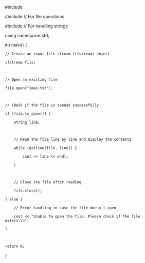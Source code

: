 #include <iostream>

#include <fstream>  // For file operations

#include <string>   // For handling strings



using namespace std;



int main() {

    // Create an input file stream (ifstream) object

    ifstream file;

    

    // Open an existing file

    file.open("iman.txt");



    // Check if the file is opened successfully

    if (file.is_open()) {

        string line;



        // Read the file line by line and display the contents

        while (getline(file, line)) {

            cout << line << endl;

        }



        // Close the file after reading

        file.close();

    } else {

        // Error handling in case the file doesn't open

        cout << "Unable to open the file. Please check if the file exists.\n";

    }



    return 0;

}
